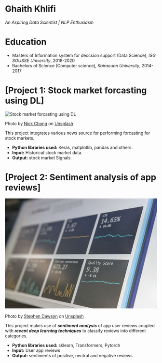 # Ghaith Khlifi
*An Aspiring Data Scientist | NLP Enthusiasm*

# Education
* Masters of Information system for deccsion support (Data Science), *ISG SOUSSE University*, 2018-2020
* Bachelors of Science (Computer science), *Kairaouan University*, 2014-2017

# [Project 1: Stock market forcasting using DL]
![Stock market forcasting using DL](focast.jpg)

Photo by <a href="https://unsplash.com/@nick604?utm_source=unsplash&utm_medium=referral&utm_content=creditCopyText">Nick Chong</a> on <a href="https://unsplash.com/s/photos/stock-market?utm_source=unsplash&utm_medium=referral&utm_content=creditCopyText">Unsplash</a>
  
  
This project integrates various news source for performing forcasting for stock markets.
* **Python libraries used:** Keras, matplotlib, pandas and others.
* **Input:** Historical stock market data.
* **Output:** stock market Signals.

# [Project 2: Sentiment analysis of app reviews]
![Sentiment analysis of app reviews](sentiment.jpg)

Photo by <a href="https://unsplash.com/@srd844?utm_source=unsplash&utm_medium=referral&utm_content=creditCopyText">Stephen Dawson</a> on <a href="https://unsplash.com/s/photos/sentiment-analysis?utm_source=unsplash&utm_medium=referral&utm_content=creditCopyText">Unsplash</a>
  

This project makes use of ***sentiment analysis*** of app user reviews coupled with ***recent deep learning techniques*** to classify reviews into different categories.
* **Python libraries used:** sklearn, Transformers, Pytorch
* **Input:** User app reviews
* **Output:** sentiments of positive, neutral and negative reviews

